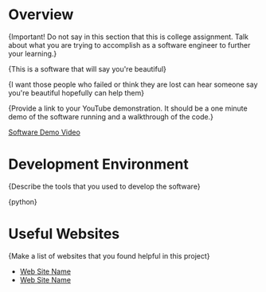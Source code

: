 # Overview

{Important!  Do not say in this section that this is college assignment.  Talk about what you are trying to accomplish as a software engineer to further your learning.}

{This is a software that will say you're beautiful}

{I want those people who failed or think they are lost can hear someone say you're beautiful hopefully can help them}

{Provide a link to your YouTube demonstration.  It should be a one minute demo of the software running and a walkthrough of the code.}

[Software Demo Video](http://youtube.link.goes.here)

# Development Environment

{Describe the tools that you used to develop the software}

{python}

# Useful Websites

{Make a list of websites that you found helpful in this project}
* [Web Site Name](http://url.link.goes.here)
* [Web Site Name](http://url.link.goes.here)